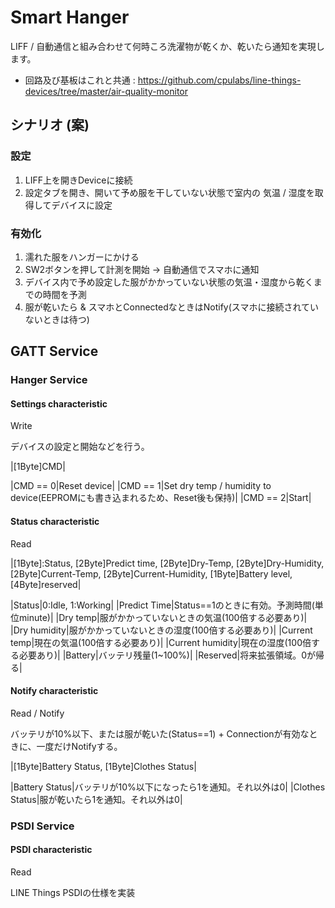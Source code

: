 # Smart Hanger
LIFF / 自動通信と組み合わせて何時ころ洗濯物が乾くか、乾いたら通知を実現します。

- 回路及び基板はこれと共通 : https://github.com/cpulabs/line-things-devices/tree/master/air-quality-monitor


## シナリオ (案)
### 設定
1. LIFF上を開きDeviceに接続
2. 設定タブを開き、開いて予め服を干していない状態で室内の 気温 / 湿度を取得してデバイスに設定

### 有効化
1. 濡れた服をハンガーにかける
2. SW2ボタンを押して計測を開始 -> 自動通信でスマホに通知
3. デバイス内で予め設定した服がかかっていない状態の気温・湿度から乾くまでの時間を予測
4. 服が乾いたら & スマホとConnectedなときはNotify(スマホに接続されていないときは待つ)



## GATT Service

### Hanger Service

#### Settings characteristic
Write

デバイスの設定と開始などを行う。

|[1Byte]CMD|

|CMD == 0|Reset device|
|CMD == 1|Set dry temp / humidity to device(EEPROMにも書き込まれるため、Reset後も保持)|
|CMD == 2|Start|


#### Status characteristic
Read

|[1Byte]:Status, [2Byte]Predict time, [2Byte]Dry-Temp, [2Byte]Dry-Humidity, [2Byte]Current-Temp, [2Byte]Current-Humidity, [1Byte]Battery level, [4Byte]reserved|

|Status|0:Idle, 1:Working|
|Predict Time|Status==1のときに有効。予測時間(単位minute)|
|Dry temp|服がかかっていないときの気温(100倍する必要あり)|
|Dry humidity|服がかかっていないときの湿度(100倍する必要あり)|
|Current temp|現在の気温(100倍する必要あり)|
|Current humidity|現在の湿度(100倍する必要あり)|
|Battery|バッテリ残量(1~100%)|
|Reserved|将来拡張領域。0が帰る|



#### Notify characteristic
Read / Notify

バッテリが10%以下、または服が乾いた(Status==1) + Connectionが有効なときに、一度だけNotifyする。

|[1Byte]Battery Status, [1Byte]Clothes Status|

|Battery Status|バッテリが10%以下になったら1を通知。それ以外は0|
|Clothes Status|服が乾いたら1を通知。それ以外は0|


### PSDI Service
#### PSDI characteristic
Read

LINE Things PSDIの仕様を実装
